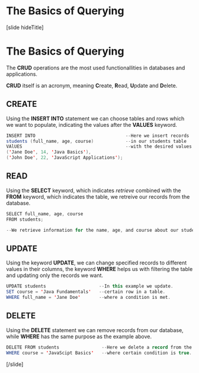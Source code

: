 # The Basics of Querying

[slide hideTitle]

# The Basics of Querying

The **CRUD** operations are the most used functionallities in databases and applications.

**CRUD** itself is an acronym, meaning **C**reate, **R**ead, **U**pdate and **D**elete.

## **CREATE** 

Using the **INSERT INTO** statement we can choose tables and rows which we want to populate, indicating the values after the **VALUES** keyword.

``` java
INSERT INTO                                  --Here we insert records
students (full_name, age, course)            --in our students table
VAlUES                                       --with the desired values.
('Jane Doe', 14, 'Java Basics'),               
('John Doe', 22, 'JavaScript Applications');
```


## **READ** 
Using the **SELECT** keyword, which indicates *retrieve* combined with the **FROM** keyword, which indicates the table, we retreive our records from the database. 

``` java
SELECT full_name, age, course
FROM students;

--We retrieve information for the name, age, and course about our students--
```

## **UPDATE**
Using the keyword **UPDATE**, we can change specified records to different values in their columns,
the keyword **WHERE** helps us with filtering the table and updating only the records we want. 

``` java
UPDATE students                    --In this example we update.
SET course = 'Java Fundamentals'   --certain row in a table.
WHERE full_name = 'Jane Doe'       --where a condition is met.
```

## **DELETE** 
Using the **DELETE** statement we can remove records from our database,
while **WHERE** has the same purpose as the example above.

``` java
DELETE FROM students                --Here we delete a record from the table students.
WHERE course = 'JavaScipt Basics'   --where certain condition is true.
```
[/slide]
